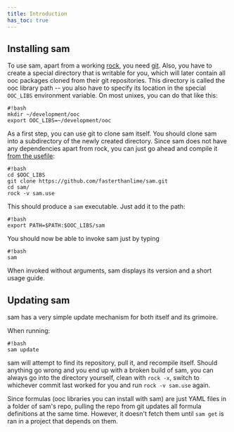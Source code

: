 ```yaml
---
title: Introduction
has_toc: true
---
```


## Installing sam

To use sam, apart from a working [rock][], you need [git](http://git-scm.com/).
Also, you have to create a special directory that is writable for you, which will
later contain all ooc packages cloned from their git repositories. This directory
is called the ooc library path -- you also have to specify its location in the special
`OOC_LIBS` environment variable. On most unixes, you can do that like this:

    #!bash
    mkdir ~/development/ooc
    export OOC_LIBS=~/development/ooc

As a first step, you can use git to clone sam itself. You should clone sam into
a subdirectory of the newly created directory. Since sam does not have any dependencies
apart from rock, you can just go ahead and compile it [from the usefile](/docs/tools/rock/usefiles/):

    #!bash
    cd $OOC_LIBS
    git clone https://github.com/fasterthanlime/sam.git
    cd sam/
    rock -v sam.use

This should produce a `sam` executable. Just add it to the path:

    #!bash
    export PATH=$PATH:$OOC_LIBS/sam

You should now be able to invoke sam just by typing

    #!bash
    sam

When invoked without arguments, sam displays its version and a short usage
guide.

## Updating sam

sam has a very simple update mechanism for both itself and its grimoire.

When running:

    #!bash
    sam update

sam will attempt to find its repository, pull it, and recompile itself.
Should anything go wrong and you end up with a broken build of sam, you
can always go into the directory yourself, clean with `rock -x`, switch
to whichever commit last worked for you and run `rock -v sam.use` again.

Since formulas (ooc libraries you can install with sam) are just YAML files
in a folder of sam's repo, pulling the repo from git updates all formula
definitions at the same time. However, it doesn't fetch them until `sam get`
is ran in a project that depends on them.

[rock]: /docs/tools/rock/

